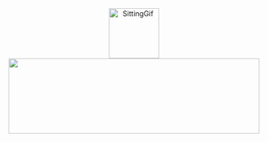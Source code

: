 <div align="Center">
    <img height="100"
    width="100" src="https://d9jhi50qo719s.cloudfront.net/7ap/samples/iir_800.gif?230809025525%22" alt="SittingGif" >
    <img src="https://images.cooltext.com/5709356.png" height="150px" width="500px">
</div>

